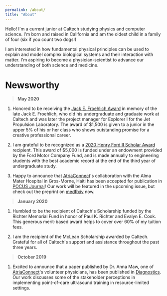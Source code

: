 ```yaml
---
permalink: /about/
title: "About"
---
```


Hello! I'm a current junior at Caltech studying physics and computer science. I'm born and raised in California and am the oldest child in a family of four (six if you count two dogs!)

I am interested in how fundamental physical principles can be used to explain and model complex biological systems and their interaction with matter. I'm aspiring to become a physician-scientist to advance our understanding of both science and medicine.

# Newsworthy
> **May 2020**

  1. Honored to be receiving the [Jack E. Froehlich Award](https://deans.caltech.edu/Grants_Funding/Froehlich) in memory of the late Jack E. Froehlich, who did his undergraduate and graduate work at Caltech and was later the project manager for Explorer I for the Jet Propulsion Laboratory. The award of $1,500 is given to a junior in the upper 5% of his or her class who shows outstanding promise for a creative professional career.

  2. I am grateful to be recognized as a [2020 Henry Ford II Scholar Award](http://eas.caltech.edu/news/1309) recipient. This award of $5,000 is funded under an endowment provided by the Ford Motor Company Fund, and is made annually to engineering students with the best academic record at the end of the third year of undergraduate study.

  3. Happy to announce that [AtriaConnect](https://www.atriaconnect.org/)'s collaboration with the Alma Mater Hospital in Gros-Morne, Haiti has been accepted for publication in [POCUS Journal](https://pocusjournal.com/)! Our work will be featured in the upcoming issue, but check out the preprint on [medRxiv](https://www.medrxiv.org/content/10.1101/2020.05.08.20095760v1) now.

> **January 2020**

  1. Humbled to be the recipient of Caltech's Scholarship funded by the Richter Memorial Fund in honor of Paul K. Richter and Evalyn E. Cook. This generous merit-based award helps to cover over 60% of my tuition fees.

  2. I am the recipient of the McLean Scholarship awarded by Caltech. Grateful for all of Caltech's support and assistance throughout the past three years.

 > **October 2019**
  
   1. Excited to announce that a paper published by Dr. Anna Maw, one of [AtriaConnect](https://www.atriaconnect.org/)'s volunteer physicians, has been published in [Diagnostics](https://pubmed.ncbi.nlm.nih.gov/31635219/). Our work discusses some of the stakeholder perceptions in implementing point-of-care ultrasound training in resource-limited settings.
